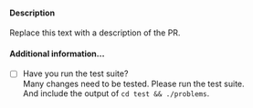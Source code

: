 #### Description

Replace this text with a description of the PR.

#### Additional information...

- [ ] Have you run the test suite?  
  Many changes need to be tested. Please run the test suite.  
  And include the output of ```cd test && ./problems```.

